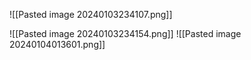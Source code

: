 ![[Pasted image 20240103234107.png]]

![[Pasted image 20240103234154.png]]
![[Pasted image 20240104013601.png]]

